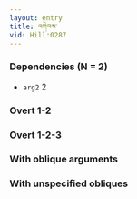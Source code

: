 ```yaml
---
layout: entry
title: འགེབས་
vid: Hill:0287
---
```

### Dependencies (N = 2)
* `arg2` 2


### Overt 1-2


### Overt 1-2-3


### With oblique arguments


### With unspecified obliques
